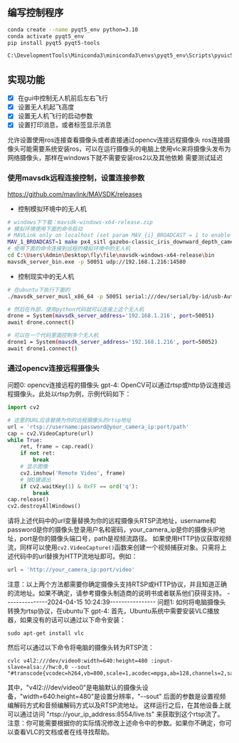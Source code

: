 ## 编写控制程序

```bash
conda create --name pyqt5_env python=3.10
conda activate pyqt5_env
pip install pyqt5 pyqt5-tools

C:\DevelopmentTools\Miniconda3\miniconda3\envs\pyqt5_env\Scripts\pyuic5.exe fly_gui.ui -o fly_gui.py
```

## 实现功能

- [x] 在gui中控制无人机前后左右飞行
- [x] 设置无人机起飞高度
- [x] 设置无人机飞行的启动参数
- [x] 设置打印消息，或者标签显示消息

允许设置使用ros连接查看摄像头或者直接通过opencv连接远程摄像头
ros连接摄像头可能需要系统安装ros，可以在运行摄像头的电脑上使用vlc来将摄像头发布为网络摄像头，那样在windows下就不需要安装ros2以及其他依赖
需要测试延迟

### 使用mavsdk远程连接控制，设置连接参数

https://github.com/mavlink/MAVSDK/releases

- 控制模拟环境中的无人机

```bash
# windows下下载：mavsdk-windows-x64-release.zip
# 模拟环境使用下面的命令启动
# MAVLink only on localhost (set param MAV_{i}_BROADCAST = 1 to enable network)
MAV_1_BROADCAST=1 make px4_sitl gazebo-classic_iris_downward_depth_camera
# 使用下面的命令连接到远程的模拟环境中的无人机
cd C:\Users\Admin\Desktop\fly\file\mavsdk-windows-x64-release\bin
mavsdk_server_bin.exe -p 50051 udp://192.168.1.216:14580
```

- 控制现实中的无人机

```bash
# 在ubuntu下执行下面的
./mavsdk_server_musl_x86_64 -p 50051 serial:///dev/serial/by-id/usb-Auterion_PX4_FMU_v6C.x_0-if00 

# 然后在外部，使用python代码就可以连接上这个无人机
drone = System(mavsdk_server_address='192.168.1.216', port=50051)
await drone.connect()

# 可以在一个代码里面控制多个无人机
drone1 = System(mavsdk_server_address='192.168.1.216', port=50052)
await drone1.connect()
```

### 通过opencv连接远程摄像头

问题0:
opencv连接远程的摄像头
gpt-4:
OpenCV可以通过rtsp或http协议连接远程摄像头。此处以rtsp为例，示例代码如下：

```python
import cv2

# 这里的URL应该替换为你的远程摄像头的rtsp地址
url = 'rtsp://username:password@your_camera_ip:port/path'
cap = cv2.VideoCapture(url)
while True:
    ret, frame = cap.read()
    if not ret:
        break
    # 显示图像
    cv2.imshow('Remote Video', frame)
    # 按Q键退出
    if cv2.waitKey(1) & 0xFF == ord('q'):
        break
cap.release()
cv2.destroyAllWindows()
```

请将上述代码中的url变量替换为你的远程摄像头RTSP流地址，username和password是你的摄像头登录用户名和密码，your_camera_ip是你的摄像头IP地址，port是你的摄像头端口号，path是视频流路径。
如果使用HTTP协议获取视频流，同样可以使用`cv2.VideoCapture()`函数来创建一个视频捕获对象。只需将上述代码中的url替换为HTTP流地址即可。例如：

```python
url = 'http://your_camera_ip:port/video'
```

注意：以上两个方法都需要你确定摄像头支持RTSP或HTTP协议，并且知道正确的流地址。如果不确定，请参考摄像头制造商的说明书或者联系他们获得支持。
---------------2024-04-15 10:24:39----------------
问题1:
如何将电脑摄像头转换为rtsp协议，在ubuntu下
gpt-4:
首先，Ubuntu系统中需要安装VLC播放器，如果没有的话可以通过以下命令安装：

```shell
sudo apt-get install vlc
```

然后可以通过以下命令将电脑的摄像头转为RTSP流：

```shell
cvlc v4l2:///dev/video0:width=640:height=480 :input-slave=alsa://hw:0,0 --sout "#transcode{vcodec=h264,vb=800,scale=1,acodec=mpga,ab=128,channels=2,samplerate=44100}:rtp{sdp=rtsp://:8554/live.ts}"
```

其中，"v4l2:///dev/video0"是电脑默认的摄像头设备，"width=640:height=480"是设置分辨率，"--sout"
后面的参数是设置视频编解码方式和音频编解码方式以及RTSP流地址。
这样运行之后，在其他设备上就可以通过访问 "rtsp://your_ip_address:8554/live.ts" 来获取到这个rtsp流了。
注意：你可能需要根据你的实际情况修改上述命令中的参数。如果你不确定，你可以查看VLC的文档或者在线寻找帮助。


